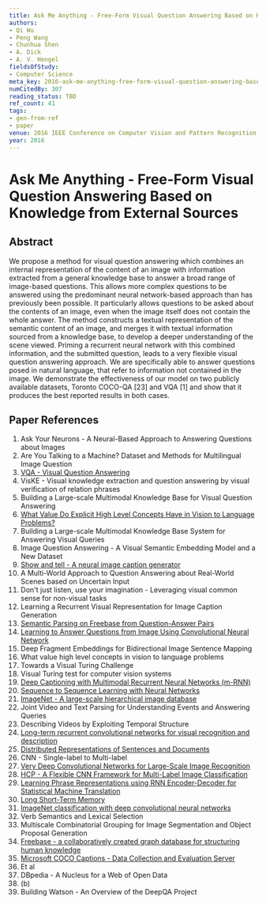 ```yaml
---
title: Ask Me Anything - Free-Form Visual Question Answering Based on Knowledge from External Sources
authors:
- Qi Wu
- Peng Wang
- Chunhua Shen
- A. Dick
- A. V. Hengel
fieldsOfStudy:
- Computer Science
meta_key: 2016-ask-me-anything-free-form-visual-question-answering-based-on-knowledge-from-external-sources
numCitedBy: 307
reading_status: TBD
ref_count: 41
tags:
- gen-from-ref
- paper
venue: 2016 IEEE Conference on Computer Vision and Pattern Recognition (CVPR)
year: 2016
---
```


# Ask Me Anything - Free-Form Visual Question Answering Based on Knowledge from External Sources

## Abstract

We propose a method for visual question answering which combines an internal representation of the content of an image with information extracted from a general knowledge base to answer a broad range of image-based questions. This allows more complex questions to be answered using the predominant neural network-based approach than has previously been possible. It particularly allows questions to be asked about the contents of an image, even when the image itself does not contain the whole answer. The method constructs a textual representation of the semantic content of an image, and merges it with textual information sourced from a knowledge base, to develop a deeper understanding of the scene viewed. Priming a recurrent neural network with this combined information, and the submitted question, leads to a very flexible visual question answering approach. We are specifically able to answer questions posed in natural language, that refer to information not contained in the image. We demonstrate the effectiveness of our model on two publicly available datasets, Toronto COCO-QA [23] and VQA [1] and show that it produces the best reported results in both cases.

## Paper References

1. Ask Your Neurons - A Neural-Based Approach to Answering Questions about Images
2. Are You Talking to a Machine? Dataset and Methods for Multilingual Image Question
3. [VQA - Visual Question Answering](2015-vqa-visual-question-answering)
4. VisKE - Visual knowledge extraction and question answering by visual verification of relation phrases
5. Building a Large-scale Multimodal Knowledge Base for Visual Question Answering
6. [What Value Do Explicit High Level Concepts Have in Vision to Language Problems?](2016-what-value-do-explicit-high-level-concepts-have-in-vision-to-language-problems)
7. Building a Large-scale Multimodal Knowledge Base System for Answering Visual Queries
8. Image Question Answering - A Visual Semantic Embedding Model and a New Dataset
9. [Show and tell - A neural image caption generator](2015-show-and-tell-a-neural-image-caption-generator)
10. A Multi-World Approach to Question Answering about Real-World Scenes based on Uncertain Input
11. Don't just listen, use your imagination - Leveraging visual common sense for non-visual tasks
12. Learning a Recurrent Visual Representation for Image Caption Generation
13. [Semantic Parsing on Freebase from Question-Answer Pairs](2013-semantic-parsing-on-freebase-from-question-answer-pairs)
14. [Learning to Answer Questions from Image Using Convolutional Neural Network](2016-learning-to-answer-questions-from-image-using-convolutional-neural-network)
15. Deep Fragment Embeddings for Bidirectional Image Sentence Mapping
16. What value high level concepts in vision to language problems
17. Towards a Visual Turing Challenge
18. Visual Turing test for computer vision systems
19. [Deep Captioning with Multimodal Recurrent Neural Networks (m-RNN)](2015-deep-captioning-with-multimodal-recurrent-neural-networks-m-rnn)
20. [Sequence to Sequence Learning with Neural Networks](2014-sequence-to-sequence-learning-with-neural-networks)
21. [ImageNet - A large-scale hierarchical image database](2009-imagenet-a-large-scale-hierarchical-image-database)
22. Joint Video and Text Parsing for Understanding Events and Answering Queries
23. Describing Videos by Exploiting Temporal Structure
24. [Long-term recurrent convolutional networks for visual recognition and description](2015-long-term-recurrent-convolutional-networks-for-visual-recognition-and-description)
25. [Distributed Representations of Sentences and Documents](2014-distributed-representations-of-sentences-and-documents)
26. CNN - Single-label to Multi-label
27. [Very Deep Convolutional Networks for Large-Scale Image Recognition](2015-very-deep-convolutional-networks-for-large-scale-image-recognition)
28. [HCP - A Flexible CNN Framework for Multi-Label Image Classification](2016-hcp-a-flexible-cnn-framework-for-multi-label-image-classification)
29. [Learning Phrase Representations using RNN Encoder-Decoder for Statistical Machine Translation](2014-learning-phrase-representations-using-rnn-encoder-decoder-for-statistical-machine-translation)
30. [Long Short-Term Memory](1997-long-short-term-memory)
31. [ImageNet classification with deep convolutional neural networks](2012-imagenet-classification-with-deep-convolutional-neural-networks)
32. Verb Semantics and Lexical Selection
33. Multiscale Combinatorial Grouping for Image Segmentation and Object Proposal Generation
34. [Freebase - a collaboratively created graph database for structuring human knowledge](2008-freebase-a-collaboratively-created-graph-database-for-structuring-human-knowledge)
35. [Microsoft COCO Captions - Data Collection and Evaluation Server](2015-microsoft-coco-captions-data-collection-and-evaluation-server)
36. Et al
37. DBpedia - A Nucleus for a Web of Open Data
38. (b)
39. Building Watson - An Overview of the DeepQA Project
